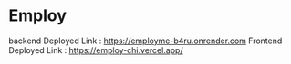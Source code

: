 # Employ
backend Deployed Link : https://employme-b4ru.onrender.com
Frontend Deployed Link : https://employ-chi.vercel.app/





    
